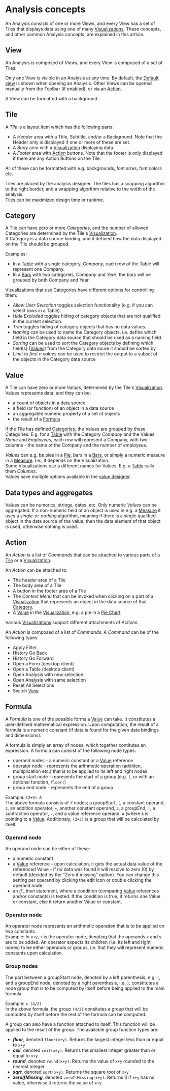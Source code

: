 # Analysis concepts

An Analysis consists of one or more Views, and every View has a set of Tiles that displays data using one of many [Visualizations](visualizations.md). These concepts, and other common Analysis concepts, are explained in this article.


## View
An Analysis is composed of *Views*, and every View is composed of a set of Tiles.

Only one View is visible in an Analysis at any time. By default, the [Default view](designer/index.md#how-to-set-default-view) is shown when opening an Analysis. Other Views can be opened manually from the Toolbar (if enabled), or via an [Action](#action).  

A View can be formatted with a background.


## Tile
A *Tile* is a layout item which has the following parts:
* A *Header* area with a Title, Subtitle, and/or a Background. Note that the Header only is displayed if one or more of these are set.
* A *Body* area with a [Visualization](visualizations.md) displaying data.
* A *Footer* area with [Action](#action) buttons. Note that the footer is only displayed if there are any Action Buttons on the Tile.

All of these can be formatted with e.g. backgrounds, font sizes, font colors etc.

Tiles are placed by the analysis designer. The tiles has a snapping algorithm to the right border, and a wrapping algorithm relative to the width of the analysis.  
Tiles can be maximized design time or runtime.


## Category
A Tile can have zero or more *Categories*, and the number of allowed Categories are determined by the Tile's [Visualization](visualizations.md).  
A Category is a data source binding, and it defined how the data displayed on the Tile should be grouped. 

Examples:
* In a [Table](visualizations.md#table) with a single category, *Company*, each row of the Table will represent one Company.
* In a [Bars](visualizations.md#bars) with two categories, *Company* and *Year*, the bars will be grouped by both Company and Year.

Visualizations that use Categories have different options for controlling them:

* *Allow User Selection* toggles selection functionality (e.g. if you can select rows in a Table).
* *Hide Excluded* toggles hiding of category objects that are not qualified in the current selection.
* *Trim* toggles hiding of category objects that has no data values.
* *Naming* can be used to name the Category objects, i.e. define which field in the Category data source that should be used as a naming field.
* *Sorting* can be used to sort the Category objects by defining which field(s) ([Values](#value)) from the Category data soure it should be sorted by
* *Limit to first n values* can be used to restrict the output to a subset of the objects in the Category data source


## Value
A Tile can have zero or more *Values*, determined by the Tile's [Visualization](visualizations.md).  
Values represents data, and they can be:
* a count of objects in a data source
* a field (or function) of an object in a data source
* an aggregated numeric property of a set of objects
* the result of a [Formula](designer/formula-designer.md)

If the Tile has defined [Categories](#category), the Values are grouped by these Categories. E.g. for a [Table](visualizations.md#table) with the Category *Company* and the Values *Name* and *Employees*, each row will represent a Company, with two columns - the name of the Company and the number of employees. 

*Values* can e.g. be pies in a [Pie](visualizations.md#pie), bars in a [Bars](visualizations.md#bars), or simply a numeric measure in a [Measure](visualizations.md#measure). I.e., it depends on the Visualization.  
Some Visualizations use a different names for Values. E.g. a [Table](visualizations.md#table) calls them *Columns*.  
Values have multiple options available in the [value designer](designer/data-pane/value-overview.md).

## Data types and aggregates
Values can be numerics, strings, dates, etc.
Only numeric *Values* can be aggregated. If a non-numeric field of an object is used in e.g. a [Measure](visualizations.md#measure) it uses a *single-or-nothing* algorithm, meaning if there is a single qualified object in the data source of the value, then the data element of that object is used, otherwise nothing is used.


## Action
An *Action* is a list of *Commands* that can be attached to various parts of a [Tile](#tile) or a [Visualization](visualizations.md).

An *Action* can be attached to:
* The header area of a Tile
* The body area of a Tile
* A button in the footer area of a Tile
* The *Context Menu* that can be invoked when clicking on a part of a [Visualization](visualizations.md) that represents an object in the data source of that [Category](#category).
* A [Value](#value) in the [Visualization](visualizations.md), e.g. a pie in a [Pie Chart](visualizations.md#pie)

Various [Visualizations](visualizations.md) support different attachments of *Actions*.

An *Action* is composed of a list of *Commands*. A *Command* can be of the following types:
* Apply Filter
* History Go Back
* History Go Forward
* Open a Form (desktop client)
* Open a Table (desktop client)
* Open Analysis with new selection
* Open Analysis with same selection
* Reset All Selections
* Switch [View](#view)

## Formula

A *Formula* is one of the possible forms a [Value](#value) can take. It constitutes a user-defined mathematical expression. Upon computation, the result of a formula is a numeric constant (if data is found for the given data bindings and dimensions).

A formula is simply an array of nodes, which together contitutes an expression. A formula can consist of the following node types:
* operand nodes - a numeric constant or a [Value](#value) reference
* operator node - represents the arithmetic operation (addition, multiplication etc.) that is to be applied to its left and right nodes
* group start node - represents the start of a group (e.g. `(`, or with an optional function, `floor(`)
* group end node - represents the end of a group

Example: `(2+3)-A`  
The above formula consists of 7 nodes; a groupStart, `(`, a constant operand, `2`, an addition operator, `+`, another constant operand, `3`, a groupEnd, `)`, a subtraction operator, `-`, and a value reference operand, `A` (where `A` is pointing to a [Value](#value). Additionaly, `(2+3)` is a group that will be calculated by itself.

### Operand node
An operand node can be either of these:
* a numeric constant
* a [Value](#value) reference - upon calculation, it gets the actual data value of the referenced Value - if no data was found it will resolve to zero (0) by default (decided by the "Zero if missing" option). You can change this setting per operand by clicking the edit icon or double clicking the operand node
* an *If...then* statement, where a condition (comparing [Value](#value) references and/or constants) is tested. If the condition is true, it returns one Value or constant, else it return another Value or constant.

### Operator node
An operator node represents an arithmetic operation that is to be applied on two constants.  
Example: In `x+y`, `+` is the operator node, denoting that the operands `x` and `y` are to be added. An operator expects its children (i.e. its left and right nodes) to be either operands or groups, i.e. that they will represent numeric constants upon calculation.

### Group nodes
The part between a groupStart node, denoted by a left parenthesis, e.g. `(`, and a groupEnd node, denoted by a right parenthesis, i.e. `)`, constitutes a node group that is to be computed by itself before being applied to the main formula.  

Example: `x-(4/2)`  
In the above formula, the group `(4/2)` consitutes a group that will be computed by itself before the rest of the formula can be computed.

A group can also have a function attached to itself. This function will be applied to the result of the group. The available group function types are:
* ***floor***, denoted `floor(x+y)`. Returns the largest integer less than or equal to `x+y`
* ***ceil***, denoted `ceil(x+y)`. Returns the smallest integer greater than or equal to `x+y`
* ***round***, denoted `round(x+y)`. Returns the value of `x+y` rounded to the nearest integer
* ***sqrt***, denoted `sqrt(x+y)`. Returns the square root of `x+y`
* ***zeroIfMissing***, denoted `zeroIfMissing(x+y)`. Returns 0 if `x+y` has no value, otherwise it returns the value of `x+y`.
